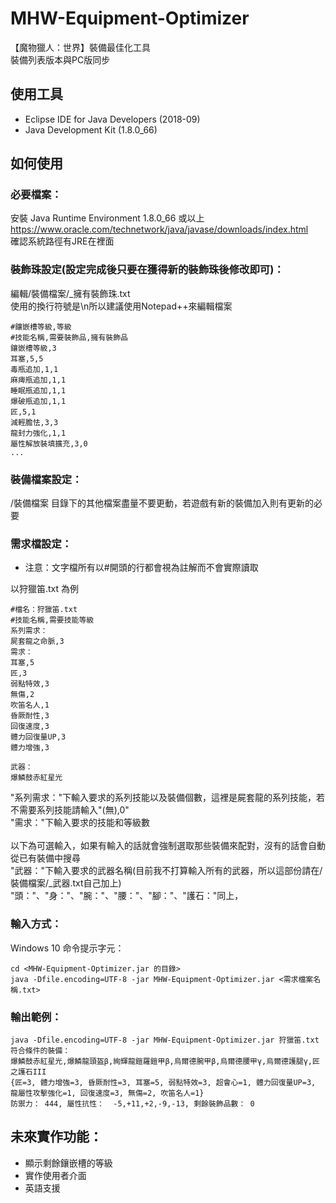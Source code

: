 # MHW-Equipment-Optimizer

【魔物獵人：世界】裝備最佳化工具\
裝備列表版本與PC版同步

## 使用工具

-	Eclipse IDE for Java Developers (2018-09)
-	Java Development Kit (1.8.0_66)

## 如何使用

### 必要檔案：

安裝 Java Runtime Environment 1.8.0_66 或以上\
https://www.oracle.com/technetwork/java/javase/downloads/index.html \
確認系統路徑有JRE在裡面

### 裝飾珠設定(設定完成後只要在獲得新的裝飾珠後修改即可)：

編輯/裝備檔案/_擁有裝飾珠.txt\
使用的換行符號是\n所以建議使用Notepad++來編輯檔案
```
#鑲嵌槽等級,等級
#技能名稱,需要裝飾品,擁有裝飾品
鑲嵌槽等級,3
耳塞,5,5
毒瓶追加,1,1
麻痺瓶追加,1,1
睡眠瓶追加,1,1
爆破瓶追加,1,1
匠,5,1
減輕膽怯,3,3
龍封力強化,1,1
屬性解放裝填擴充,3,0
...
```

### 裝備檔案設定：
/裝備檔案 目錄下的其他檔案盡量不要更動，若遊戲有新的裝備加入則有更新的必要

### 需求檔設定：

* 注意：文字檔所有以#開頭的行都會視為註解而不會實際讀取

以狩獵笛.txt 為例
```
#檔名：狩獵笛.txt
#技能名稱,需要技能等級
系列需求：
屍套龍之命脈,3
需求：
耳塞,5
匠,3
弱點特效,3
無傷,2
吹笛名人,1
昏厥耐性,3
回復速度,3
體力回復量UP,3
體力增強,3

武器：
爆鱗鼓赤紅星光
```
"系列需求："下輸入要求的系列技能以及裝備個數，這裡是屍套龍的系列技能，若不需要系列技能請輸入"(無),0"\
"需求："下輸入要求的技能和等級數\
\
以下為可選輸入，如果有輸入的話就會強制選取那些裝備來配對，沒有的話會自動從已有裝備中搜尋\
"武器："下輸入要求的武器名稱(目前我不打算輸入所有的武器，所以這部份請在/裝備檔案/_武器.txt自己加上)\
"頭："、"身："、"腕："、"腰："、"腳："、"護石："同上，

### 輸入方式：
Windows 10 命令提示字元：
```
cd <MHW-Equipment-Optimizer.jar 的目錄>
java -Dfile.encoding=UTF-8 -jar MHW-Equipment-Optimizer.jar <需求檔案名稱.txt>
```

### 輸出範例：
```
java -Dfile.encoding=UTF-8 -jar MHW-Equipment-Optimizer.jar 狩獵笛.txt
符合條件的裝備：
爆鱗鼓赤紅星光,爆鱗龍頭盔β,絢輝龍鎧羅鎧甲β,烏爾德腕甲β,烏爾德腰甲γ,烏爾德護腿γ,匠之護石III
{匠=3, 體力增強=3, 昏厥耐性=3, 耳塞=5, 弱點特效=3, 超會心=1, 體力回復量UP=3, 龍屬性攻擊強化=1, 回復速度=3, 無傷=2, 吹笛名人=1}
防禦力： 444, 屬性抗性：  -5,+11,+2,-9,-13, 剩餘裝飾品數： 0
```

## 未來實作功能：
* 顯示剩餘鑲嵌槽的等級
* 實作使用者介面
* 英語支援

